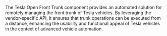 The Tesla Open Front Trunk component provides an automated solution for remotely managing the front trunk of Tesla vehicles. By leveraging the vendor-specific API, it ensures that trunk operations can be executed from a distance, enhancing the usability and functional appeal of Tesla vehicles in the context of advanced vehicle automation.
